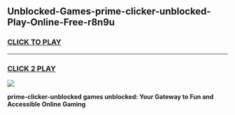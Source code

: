 
## Unblocked-Games-prime-clicker-unblocked-Play-Online-Free-r8n9u
<h3>
<a href="https://premium76.site?title=prime-clicker-unblocked&ref=26A">CLICK TO PLAY</a></h3>
<hr>

<h3>
<a href="https://premium76.site?title=prime-clicker-unblocked&ref=26A">CLICK 2 PLAY</a>
  
</h3>

<a href="https://premium76.site?title=prime-clicker-unblocked&ref=26A"><img src="https://clearcache.store/games.png"></a>


**prime-clicker-unblocked games unblocked: Your Gateway to Fun and Accessible Online Gaming**
